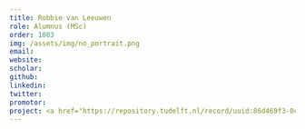```yaml
---
title: Robbie van Leeuwen
role: Alumnus (MSc)
order: 1003
img: /assets/img/no_portrait.png
email: 
website: 
scholar: 
github: 
linkedin: 
twitter: 
promotor: 
project: <a href="https://repository.tudelft.nl/record/uuid:86d469f3-0c44-4f45-9396-ec296d87031f">Non-linear viscoelastic modeling of epoxy</a> 
---
```


